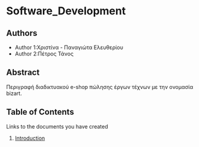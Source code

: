 # Software_Development

## Authors

- Author 1:Χριστίνα - Παναγιώτα Ελευθερίου
- Author 2:Πέτρος Τάνος

## Abstract

Περιγραφή διαδικτυακού e-shop πώλησης έργων τέχνων με την ονομασία bizart.

## Table of Contents

Links to the documents you have created

  1. [Introduction](https://github.com/elefthcn/Software_Development/README.md)
